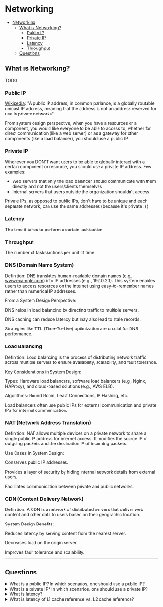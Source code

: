 # Networking

- [Networking](#networking)
  - [What is Networking?](#what-is-networking)
    - [Public IP](#public-ip)
    - [Private IP](#private-ip)
    - [Latency](#latency)
    - [Throughput](#throughput)
  - [Questions](#questions)

## What is Networking?

TODO

### Public IP

[Wikipedia](): "A public IP address, in common parlance, is a globally routable unicast IP address, meaning that the address is not an address reserved for use in private networks"

From system design perspective, when you have a resources or a component, you would like everyone to be able to access to, whether for direct communication (like a web server) or as a gateway for other components (like a load balancer), you should use a public IP

### Private IP

Whenever you DON'T want users to be able to globally interact with a certain component or resource, you should use a private IP address. Few examples:

  * Web servers that only the load balancer should communicate with them directly and not the users/clients themselves
  * Internal servers that users outside the organization shouldn't access

Private IPs, as opposed to public IPs, don't have to be unique and each separate network, can use the same addresses (because it's private :) )

### Latency

The time it takes to perform a certain task/action

### Throughput

The number of tasks/actions per unit of time


### DNS (Domain Name System)

Definition:
DNS translates human-readable domain names (e.g., www.example.com) into IP addresses (e.g., 192.0.2.1). This system enables users to access resources on the internet using easy-to-remember names rather than numerical IP addresses.

From a System Design Perspective:

DNS helps in load balancing by directing traffic to multiple servers.

DNS caching can reduce latency but may also lead to stale records.

Strategies like TTL (Time-To-Live) optimization are crucial for DNS performance.



### Load Balancing

Definition:
Load balancing is the process of distributing network traffic across multiple servers to ensure availability, scalability, and fault tolerance.

Key Considerations in System Design:

Types: Hardware load balancers, software load balancers (e.g., Nginx, HAProxy), and cloud-based solutions (e.g., AWS ELB).

Algorithms: Round Robin, Least Connections, IP Hashing, etc.

Load balancers often use public IPs for external communication and private IPs for internal communication.



### NAT (Network Address Translation)

Definition:
NAT allows multiple devices on a private network to share a single public IP address for internet access. It modifies the source IP of outgoing packets and the destination IP of incoming packets.

Use Cases in System Design:

Conserves public IP addresses.

Provides a layer of security by hiding internal network details from external users.

Facilitates communication between private and public networks.



### CDN (Content Delivery Network)

Definition:
A CDN is a network of distributed servers that deliver web content and other data to users based on their geographic location.

System Design Benefits:

Reduces latency by serving content from the nearest server.

Decreases load on the origin server.

Improves fault tolerance and scalability.


---

## Questions

<details>
<summary>What is a public IP? In which scenarios, one should use a public IP?</summary><br><b>
</b></details>

<details>
<summary>What is a private IP? In which scenarios, one should use a private IP?</summary><br><b>
</b></details>

<details>
<summary>What is latency?</summary><br><b>
</b></details>

<details>
<summary>What is latency of L1 cache reference vs. L2 cache reference?</summary><br><b>

L1 cache reference latency is 0.5 nanosecond
L2 cache reference latency is 7 nanosecond

So basically the latency of L2 cache reference is 14x L1 cache reference.
</b></details>

